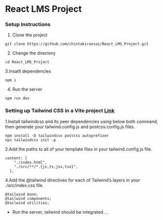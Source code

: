 # React LMS Project

### Setup Instructions
1. Clone the project
```
git clone https://github.com/chintakiransai/React_LMS_Project.git
```
2. Change the directory
```
cd React_LMS_Project 
```
3.Insatll dependencies
```
npm i
```
4. Run the server
```
npm run dev
```

### Setting up Tailwind CSS in a Vite project [Link](https://tailwindcss.com/docs/guides/vite)
1.Install tailwindcss and its peer dependencies using below both command, then generate your tailwind.config.js and postcss.config.js files.
```
npm install -D tailwindcss postcss autoprefixer
npx tailwindcss init -p
```
2.Add the paths to all of your template files in your tailwind.config.js file.
```
content: [
    "./index.html",
    "./src/**/*.{js,ts,jsx,tsx}",
  ],
```
4.Add the @tailwind directives for each of Tailwind’s layers in your ./src/index.css file.
```
@tailwind base;
@tailwind components;
@tailwind utilities;
```
* Run the server, tailwind should be integrated....